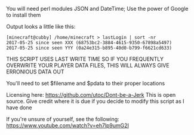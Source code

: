 You will need perl modules JSON and DateTime; Use the power of Google to install them

Output looks a little like this:
```
[minecraft@cubby] /home/minecraft > lastLogin | sort -nr
2017-05-25 since seen XXX (68753bc2-3884-4615-9350-67898a5497)
2017-05-25 since seen YYY (0a24e315-b895-40d0-b799-f6621cd633)
```

THIS SCRIPT USES LAST WRITE TIME SO IF YOU FREQUENTLY OVERWRITE YOUR PLAYER DATA FILES, THIS WILL ALWAYS GIVE ERRONIOUS DATA OUT

You'll need to set $filename and $pdata to their proper locations

Licensing here: https://github.com/utoc/Dont-be-a-Jerk
This is open source.  Give credit where it is due if you decide to modify this script as I have done

If you're unsure of yourself, see the following: https://www.youtube.com/watch?v=eh7lp9umG2I
